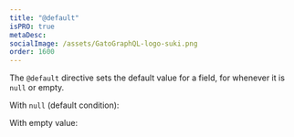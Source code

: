 ```yaml
---
title: "@default"
isPRO: true
metaDesc:
socialImage: /assets/GatoGraphQL-logo-suki.png
order: 1600
---
```


The `@default` directive sets the default value for a field, for whenever it is `null` or empty.

With `null` (default condition):

<div id="graphiql-1st" class="graphiql-client"></div>

With empty value:

<div id="graphiql-2nd" class="graphiql-client"></div>

<script type="application/javascript">
window.addEventListener('DOMContentLoaded', () => {
  const graphQLFetcher = graphQLParams =>
    fetch(getGraphQLEndpointURL(graphQLParams), getGraphQLOptions(graphQLParams, 'include'))
      .then(response => response.json())
      .catch(() => response.text());

  ReactDOM.render(
    React.createElement(
      GraphiQL,
      {
        fetcher: graphQLFetcher,
        docExplorerOpen: false,
        response: GRAPHQL_RESPONSE_TEXT,
        query: 'query GetFeaturedImages {\n  posts(pagination: { limit: 10 }) {\n    id\n    title\n    hasFeaturedImage\n    featuredImage @default(value: 1505) {\n      id\n      src\n    }\n  }\n}',
        variables: null,
        defaultVariableEditorOpen: false
      }
    ),
    document.getElementById('graphiql-1st'),
  );

  ReactDOM.render(
    React.createElement(
      GraphiQL,
      {
        fetcher: graphQLFetcher,
        docExplorerOpen: false,
        response: GRAPHQL_RESPONSE_TEXT,
        query: 'query GetUserWebsites {\n  users(pagination: { limit: 3 }, sort: { order: ASC, by: ID }) {\n    id\n    name\n    websiteURL @default(\n      value: "(No website)",\n      condition: IS_EMPTY\n    )\n  }\n}',
        variables: null,
        defaultVariableEditorOpen: false
      }
    ),
    document.getElementById('graphiql-2nd'),
  );
});
</script>
